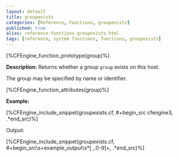 ```yaml
---
layout: default
title: groupexists
categories: [Reference, Functions, groupexists]
published: true
alias: reference-functions-groupexists.html
tags: [reference, system functions, functions, groupexists]
---
```


[%CFEngine_function_prototype(group)%]

**Description:** Returns whether a group `group` exists on this host.

The group may be specified by name or identifier.

[%CFEngine_function_attributes(group)%]

**Example:**

[%CFEngine_include_snippet(groupexists.cf, #\+begin_src cfengine3, .*end_src)%]

Output:

[%CFEngine_include_snippet(groupexists.cf, #\+begin_src\s+example_output\s*[ ,.0-9]+, .*end_src)%]
